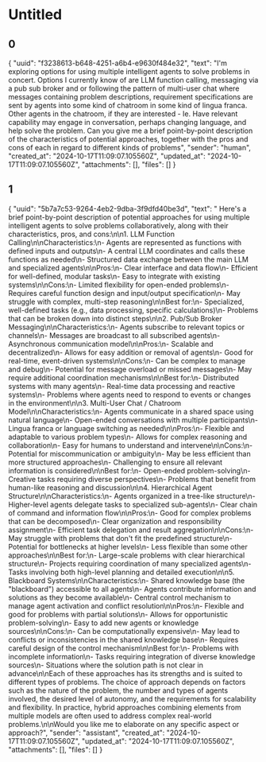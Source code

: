 # Untitled

## 0

{
  "uuid": "f3238613-b648-4251-a6b4-e9630f484e32",
  "text": "I'm exploring options for using multiple intelligent agents to solve problems in concert. Options I currently know of are LLM function calling, messaging via a pub sub broker and or following the pattern of multi-user chat where messages containing problem descriptions, requirement specifications are sent by agents into some kind of chatroom in some kind of lingua franca. Other agents in the chatroom, if they are interested - Ie. Have relevant capability may engage in conversation, perhaps changing language, and help solve the problem. Can you give me a brief point-by-point description of the characteristics of potential approaches, together with the pros and cons of each in regard to different kinds of problems",
  "sender": "human",
  "created_at": "2024-10-17T11:09:07.105560Z",
  "updated_at": "2024-10-17T11:09:07.105560Z",
  "attachments": [],
  "files": []
}

## 1

{
  "uuid": "5b7a7c53-9264-4eb2-9dba-3f9dfd40be3d",
  "text": " Here's a brief point-by-point description of potential approaches for using multiple intelligent agents to solve problems collaboratively, along with their characteristics, pros, and cons:\n\n1. LLM Function Calling\n\nCharacteristics:\n- Agents are represented as functions with defined inputs and outputs\n- A central LLM coordinates and calls these functions as needed\n- Structured data exchange between the main LLM and specialized agents\n\nPros:\n- Clear interface and data flow\n- Efficient for well-defined, modular tasks\n- Easy to integrate with existing systems\n\nCons:\n- Limited flexibility for open-ended problems\n- Requires careful function design and input/output specification\n- May struggle with complex, multi-step reasoning\n\nBest for:\n- Specialized, well-defined tasks (e.g., data processing, specific calculations)\n- Problems that can be broken down into distinct steps\n\n2. Pub/Sub Broker Messaging\n\nCharacteristics:\n- Agents subscribe to relevant topics or channels\n- Messages are broadcast to all subscribed agents\n- Asynchronous communication model\n\nPros:\n- Scalable and decentralized\n- Allows for easy addition or removal of agents\n- Good for real-time, event-driven systems\n\nCons:\n- Can be complex to manage and debug\n- Potential for message overload or missed messages\n- May require additional coordination mechanisms\n\nBest for:\n- Distributed systems with many agents\n- Real-time data processing and reactive systems\n- Problems where agents need to respond to events or changes in the environment\n\n3. Multi-User Chat / Chatroom Model\n\nCharacteristics:\n- Agents communicate in a shared space using natural language\n- Open-ended conversations with multiple participants\n- Lingua franca or language switching as needed\n\nPros:\n- Flexible and adaptable to various problem types\n- Allows for complex reasoning and collaboration\n- Easy for humans to understand and intervene\n\nCons:\n- Potential for miscommunication or ambiguity\n- May be less efficient than more structured approaches\n- Challenging to ensure all relevant information is considered\n\nBest for:\n- Open-ended problem-solving\n- Creative tasks requiring diverse perspectives\n- Problems that benefit from human-like reasoning and discussion\n\n4. Hierarchical Agent Structure\n\nCharacteristics:\n- Agents organized in a tree-like structure\n- Higher-level agents delegate tasks to specialized sub-agents\n- Clear chain of command and information flow\n\nPros:\n- Good for complex problems that can be decomposed\n- Clear organization and responsibility assignment\n- Efficient task delegation and result aggregation\n\nCons:\n- May struggle with problems that don't fit the predefined structure\n- Potential for bottlenecks at higher levels\n- Less flexible than some other approaches\n\nBest for:\n- Large-scale problems with clear hierarchical structure\n- Projects requiring coordination of many specialized agents\n- Tasks involving both high-level planning and detailed execution\n\n5. Blackboard Systems\n\nCharacteristics:\n- Shared knowledge base (the \"blackboard\") accessible to all agents\n- Agents contribute information and solutions as they become available\n- Central control mechanism to manage agent activation and conflict resolution\n\nPros:\n- Flexible and good for problems with partial solutions\n- Allows for opportunistic problem-solving\n- Easy to add new agents or knowledge sources\n\nCons:\n- Can be computationally expensive\n- May lead to conflicts or inconsistencies in the shared knowledge base\n- Requires careful design of the control mechanism\n\nBest for:\n- Problems with incomplete information\n- Tasks requiring integration of diverse knowledge sources\n- Situations where the solution path is not clear in advance\n\nEach of these approaches has its strengths and is suited to different types of problems. The choice of approach depends on factors such as the nature of the problem, the number and types of agents involved, the desired level of autonomy, and the requirements for scalability and flexibility. In practice, hybrid approaches combining elements from multiple models are often used to address complex real-world problems.\n\nWould you like me to elaborate on any specific aspect or approach?",
  "sender": "assistant",
  "created_at": "2024-10-17T11:09:07.105560Z",
  "updated_at": "2024-10-17T11:09:07.105560Z",
  "attachments": [],
  "files": []
}

